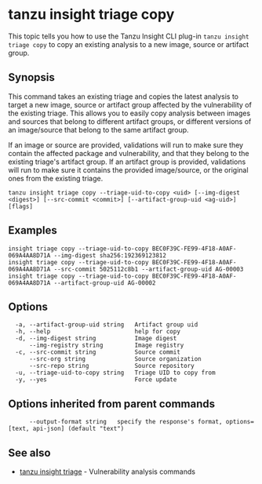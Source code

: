 # tanzu insight triage copy

This topic tells you how to use the Tanzu Insight CLI plug-in 
`tanzu insight triage copy` to copy an existing analysis to a new image, source 
or artifact group.

## <a id='synopsis'></a>Synopsis

This command takes an existing triage and copies the latest analysis to target a
new image, source or artifact group affected by the vulnerability of the
existing triage. This allows you to easily copy analysis between images and
sources that belong to different artifact groups, or different versions of an
image/source that belong to the same artifact group. 

If an image or source are provided, validations will run to make sure they
contain the affected package and vulnerability, and that they belong to the
existing triage's artifact group. If an artifact group is provided, validations
will run to make sure it contains the provided image/source, or the original
ones from the existing triage.

```console
tanzu insight triage copy --triage-uid-to-copy <uid> [--img-digest <digest>] [--src-commit <commit>] [--artifact-group-uid <ag-uid>] [flags]
```

## <a id='examples'></a>Examples

```console
insight triage copy --triage-uid-to-copy BEC0F39C-FE99-4F18-A0AF-069A4AA8D71A --img-digest sha256:192369123812
insight triage copy --triage-uid-to-copy BEC0F39C-FE99-4F18-A0AF-069A4AA8D71A --src-commit 5025112c8b1 --artifact-group-uid AG-00003
insight triage copy --triage-uid-to-copy BEC0F39C-FE99-4F18-A0AF-069A4AA8D71A --artifact-group-uid AG-00002
```

## <a id='options'></a>Options

```console
  -a, --artifact-group-uid string   Artifact group uid
  -h, --help                        help for copy
  -d, --img-digest string           Image digest
      --img-registry string         Image registry
  -c, --src-commit string           Source commit
      --src-org string              Source organization
      --src-repo string             Source repository
  -u, --triage-uid-to-copy string   Triage UID to copy from
  -y, --yes                         Force update
```

## <a id='options'></a>Options inherited from parent commands

```console
      --output-format string   specify the response's format, options=[text, api-json] (default "text")
```

## <a id='see-also'></a>See also

* [tanzu insight triage](tanzu_insight_triage.hbs.md)	 - Vulnerability analysis commands
